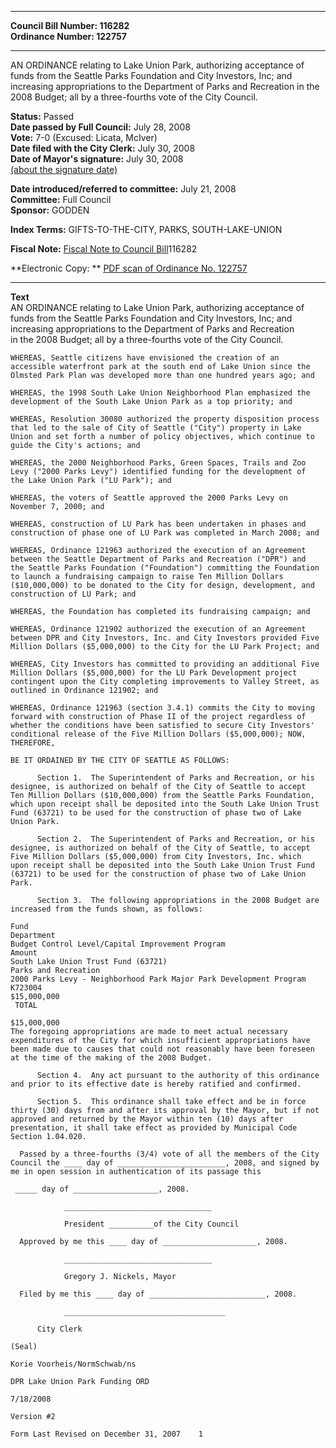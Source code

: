 * * * * *  
  
**Council Bill Number: [](#h0)[](#h2)116282**   
**Ordinance Number: 122757**  
  
* * * * *  
  
AN ORDINANCE relating to Lake Union Park, authorizing acceptance of funds from the Seattle Parks Foundation and City Investors, Inc; and increasing appropriations to the Department of Parks and Recreation in the 2008 Budget; all by a three-fourths vote of the City Council.  
  
**Status:** Passed   
**Date passed by Full Council:** July 28, 2008   
**Vote:** 7-0 (Excused: Licata, McIver)   
**Date filed with the City Clerk:** July 30, 2008   
**Date of Mayor's signature:** July 30, 2008   
[(about the signature date)](/~public/approvaldate.htm)   
  
  
**Date introduced/referred to committee:** July 21, 2008   
**Committee:** Full Council   
**Sponsor:** GODDEN   
  
**Index Terms:** GIFTS-TO-THE-CITY, PARKS, SOUTH-LAKE-UNION  
  
**Fiscal Note:** [Fiscal Note to Council Bill](http://clerk.seattle.gov/~public/fnote/116282.htm)[](#h1)[](#h3)116282  
  
**Electronic Copy: ** [PDF scan of Ordinance No. 122757](/~archives/Ordinances/Ord_122757.pdf)  
  
* * * * *  
  
**Text**  
    AN ORDINANCE relating to Lake Union Park, authorizing acceptance of  
    funds from the Seattle Parks Foundation and City Investors, Inc; and  
    increasing appropriations to the Department of Parks and Recreation  
    in the 2008 Budget; all by a three-fourths vote of the City Council.  
  
    WHEREAS, Seattle citizens have envisioned the creation of an  
    accessible waterfront park at the south end of Lake Union since the  
    Olmsted Park Plan was developed more than one hundred years ago; and  
  
    WHEREAS, the 1998 South Lake Union Neighborhood Plan emphasized the  
    development of the South Lake Union Park as a top priority; and  
  
    WHEREAS, Resolution 30080 authorized the property disposition process  
    that led to the sale of City of Seattle ("City") property in Lake  
    Union and set forth a number of policy objectives, which continue to  
    guide the City's actions; and  
  
    WHEREAS, the 2000 Neighborhood Parks, Green Spaces, Trails and Zoo  
    Levy ("2000 Parks Levy") identified funding for the development of  
    the Lake Union Park ("LU Park"); and  
  
    WHEREAS, the voters of Seattle approved the 2000 Parks Levy on  
    November 7, 2000; and  
  
    WHEREAS, construction of LU Park has been undertaken in phases and  
    construction of phase one of LU Park was completed in March 2008; and  
  
    WHEREAS, Ordinance 121963 authorized the execution of an Agreement  
    between the Seattle Department of Parks and Recreation ("DPR") and  
    the Seattle Parks Foundation ("Foundation") committing the Foundation  
    to launch a fundraising campaign to raise Ten Million Dollars  
    ($10,000,000) to be donated to the City for design, development, and  
    construction of LU Park; and  
  
    WHEREAS, the Foundation has completed its fundraising campaign; and  
  
    WHEREAS, Ordinance 121902 authorized the execution of an Agreement  
    between DPR and City Investors, Inc. and City Investors provided Five  
    Million Dollars ($5,000,000) to the City for the LU Park Project; and  
  
    WHEREAS, City Investors has committed to providing an additional Five  
    Million Dollars ($5,000,000) for the LU Park Development project  
    contingent upon the City completing improvements to Valley Street, as  
    outlined in Ordinance 121902; and  
  
    WHEREAS, Ordinance 121963 (section 3.4.1) commits the City to moving  
    forward with construction of Phase II of the project regardless of  
    whether the conditions have been satisfied to secure City Investors'  
    conditional release of the Five Million Dollars ($5,000,000); NOW,  
    THEREFORE,  
  
    BE IT ORDAINED BY THE CITY OF SEATTLE AS FOLLOWS:  
  
          Section 1.  The Superintendent of Parks and Recreation, or his  
    designee, is authorized on behalf of the City of Seattle to accept  
    Ten Million Dollars ($10,000,000) from the Seattle Parks Foundation,  
    which upon receipt shall be deposited into the South Lake Union Trust  
    Fund (63721) to be used for the construction of phase two of Lake  
    Union Park.  
  
          Section 2.  The Superintendent of Parks and Recreation, or his  
    designee, is authorized on behalf of the City of Seattle, to accept  
    Five Million Dollars ($5,000,000) from City Investors, Inc. which  
    upon receipt shall be deposited into the South Lake Union Trust Fund  
    (63721) to be used for the construction of phase two of Lake Union  
    Park.  
  
          Section 3.  The following appropriations in the 2008 Budget are  
    increased from the funds shown, as follows:  
  
    Fund  
    Department  
    Budget Control Level/Capital Improvement Program  
    Amount  
    South Lake Union Trust Fund (63721)  
    Parks and Recreation  
    2000 Parks Levy - Neighborhood Park Major Park Development Program  
    K723004  
    $15,000,000  
     TOTAL  
  
    $15,000,000  
    The foregoing appropriations are made to meet actual necessary  
    expenditures of the City for which insufficient appropriations have  
    been made due to causes that could not reasonably have been foreseen  
    at the time of the making of the 2008 Budget.  
  
          Section 4.  Any act pursuant to the authority of this ordinance  
    and prior to its effective date is hereby ratified and confirmed.  
  
          Section 5.  This ordinance shall take effect and be in force  
    thirty (30) days from and after its approval by the Mayor, but if not  
    approved and returned by the Mayor within ten (10) days after  
    presentation, it shall take effect as provided by Municipal Code  
    Section 1.04.020.  
  
      Passed by a three-fourths (3/4) vote of all the members of the City  
    Council the ____ day of ________________________, 2008, and signed by  
    me in open session in authentication of its passage this  
  
     _____ day of ___________________, 2008.  
  
                _________________________________  
  
                President __________of the City Council  
  
      Approved by me this ____ day of _____________________, 2008.  
  
                _________________________________  
  
                Gregory J. Nickels, Mayor  
  
      Filed by me this ____ day of __________________________, 2008.  
  
                ____________________________________  
  
          City Clerk  
  
    (Seal)  
  
    Korie Voorheis/NormSchwab/ns  
  
    DPR Lake Union Park Funding ORD  
  
    7/18/2008  
  
    Version #2  
  
    Form Last Revised on December 31, 2007    1  
